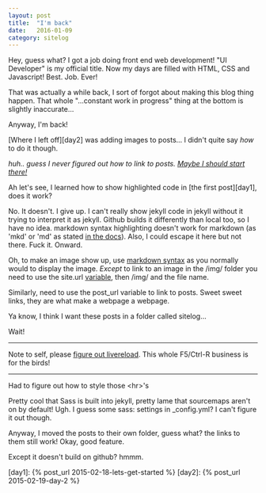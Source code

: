 ```yaml
---
layout: post
title:  "I'm back"
date:   2016-01-09
category: sitelog
---
```


Hey, guess what? I got a job doing front end web development! "UI Developer" is my official title. Now my days are filled with HTML, CSS and Javascript! Best. Job. Ever!

That was actually a while back, I sort of forgot about making this blog thing happen. That whole "...constant work in progress" thing at the bottom is slightly inaccurate...

Anyway, I'm back!

[Where I left off][day2] was adding images to posts... I didn't quite say *how* to do it though. 

*huh.. guess I never figured out how to link to posts. [Maybe I should start there!][lmgtfy-post-links]*

Ah let's see, I learned how to show highlighted code in [the first post][day1], does it work?

No. It doesn't. I give up. I can't really show jekyll code in jekyll without it trying to interpret it as jekyll. Github builds it differently than local too, so I have no idea. markdown syntax highlighting doesn't work for markdown (as 'mkd' or 'md' as stated [in the docs](https://github.com/jneen/rouge/wiki/List-of-supported-languages-and-lexers)). Also, I could escape it here but not there. Fuck it. Onward.

Oh, to make an image show up, use [markdown syntax][markdown-syntax] as you normally would to display the image. *Except* to link to an image in the /img/ folder you need to use the site.url [variable][variables], then /img/ and the file name. 

Similarly, need to use the post_url variable to link to posts. Sweet sweet links, they are what make a webpage a webpage.

Ya know, I think I want these posts in a folder called sitelog...

Wait!


---

Note to self, please [figure out livereload][live-reload]. This whole F5/Ctrl-R business is for the birds!

---

Had to figure out how to style those \<hr\>'s 

Pretty cool that Sass is built into jekyll, pretty lame that sourcemaps aren't on by default! Ugh. I guess some sass: settings in _config.yml? I can't figure it out though.

Anyway, I moved the posts to their own folder, guess what? the links to them still work! Okay, good feature.

Except it doesn't build on github? hmmm.

[lmgtfy-post-links]:	http://bfy.tw/3eJF/
[live-reload]: 			http://dan.doezema.com/2014/01/setting-up-livereload-with-jekyll/
[markdown-syntax]: 		http://daringfireball.net/projects/markdown/syntax
[variables]: 			http://jekyllrb.com/docs/variables/

[day1]: {% post_url 2015-02-18-lets-get-started %}
[day2]: {% post_url 2015-02-19-day-2 %}